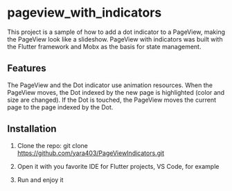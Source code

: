 # pageview_with_indicators

This project is a sample of how to add a dot indicator to a PageView, making the PageView look like a slideshow.
PageView with indicators was built with the Flutter framework and Mobx as the basis for state management.

## Features

The PageView and the Dot indicator use animation resources.
When the PageView moves, the Dot indexed by the new page is highlighted (color and size are changed). If the Dot is touched, the PageView moves the current page to the page indexed by the Dot.

## Installation

1. Clone the repo: 
  git clone https://github.com/yara403/PageViewIndicators.git

2. Open it with you favorite IDE for Flutter projects, VS Code, for example
3. Run and enjoy it
